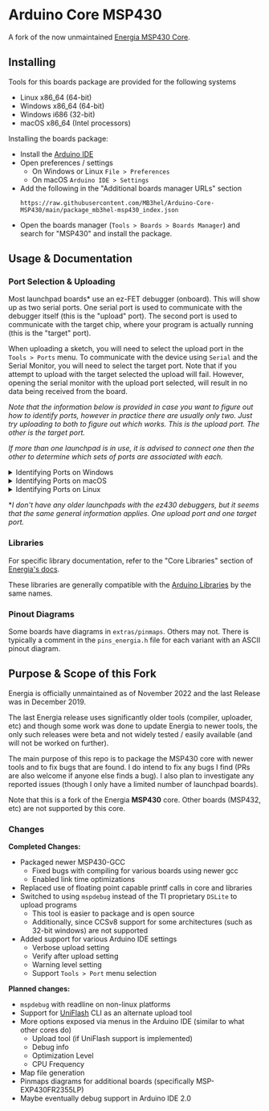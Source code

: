 # Arduino Core MSP430

A fork of the now unmaintained [Energia MSP430 Core](https://github.com/energia/msp430-lg-core).



## Installing

Tools for this boards package are provided for the following systems

- Linux x86_64 (64-bit)
- Windows x86_64 (64-bit)
- Windows i686 (32-bit)
- macOS x86_64 (Intel processors)

Installing the boards package:

- Install the [Arduino IDE](https://www.arduino.cc/en/software)
- Open preferences / settings
    - On Windows or Linux `File > Preferences`
    - On macOS `Arduino IDE > Settings`
- Add the following in the "Additional boards manager URLs" section
    ```
    https://raw.githubusercontent.com/MB3hel/Arduino-Core-MSP430/main/package_mb3hel-msp430_index.json
    ```
- Open the boards manager (`Tools > Boards > Boards Manager`) and search for "MSP430" and install the package.
 


## Usage & Documentation

### Port Selection & Uploading

Most launchpad boards&ast; use an ez-FET debugger (onboard). This will show up as two serial ports. One serial port is used to communicate with the debugger itself (this is the "upload" port). The second port is used to communicate with the target chip, where your program is actually running (this is the "target" port).

When uploading a sketch, you will need to select the upload port in the `Tools > Ports` menu. To communicate with the device using `Serial` and the Serial Monitor, you will need to select the target port. Note that if you attempt to upload with the target selected the upload will fail. However, opening the serial monitor with the upload port selected, will result in no data being received from the board.

*Note that the information below is provided in case you want to figure out how to identify ports, however in practice there are usually only two. Just try uploading to both to figure out which works. This is the upload port. The other is the target port.*

*If more than one launchpad is in use, it is advised to connect one then the other to determine which sets of ports are associated with each.*


<details><summary>Identifying Ports on Windows</summary>
<hr />
<p>

Open device manager and go to the "Ports (COM and LPT)" section and expand it.

The upload port is listed as `MSP Debug Interface (COMx)` where `x` is the number.

The target port is listed as `MSP Application UART1 (COMx)` where `x` is the number.

Note that there is not really an easy way to determine which sets of ports are on the same launchpad. It is possible by going to `Properties > Details`. Compare the "Siblings" property to other port's "Device Instance Path" property. Siblings of a device are the same physical launchpad.

</p>
<hr />
</details>

<details><summary>Identifying Ports on macOS</summary>
<hr />
<p>

On macOS, the ez-FET will show up as `/dev/cu.usbmodem[num]` devices where `[num]` is the port number. The upload port is enumerated first, so generally has a lower number than the target port. 

*Note: I'm not 100% certain the following information is always correct, but it seems to be on my system.*

To identify actual port numbers run the following command

```sh
ioreg -p IOUSB
```

Look for "MSP Tools Driver" entries and note the number after the `@` symbol (eg `MSP Tools Driver@14200000`). Note the first four digits of this number (in this example `1420`). This number is referred to as `id`.

The upload port will be `/dev/cu.usbmodem[id]1` and the target port will be `/dev/cu.usbmodem[id]3`.

If you want the serial number of the board for a certain id, run the following and look for the "USB Serial Number" entry under the device entry

```
ioreg -p IOUSB -l -b
```

</p>
<hr />
</details>



<details><summary>Identifying Ports on Linux</summary>
<hr />
<p>

On Linux, the ez-FET will show up as `/dev/ttyACMx` devices where `x` is the port number. The upload port is enumerated first, so generally has a lower number than the target port. To identify actual port numbers run the following in a terminal

```sh
$ ls /dev/serial/by-id
```

You will see output like the following where SERIAL is replaced by your board's serial number.

```
usb-Texas_Instruments_MSP_Tools_Driver_SERIAL-if00
usb-Texas_Instruments_MSP_Tools_Driver_SERIAL-if02
```

The one ending in `if00` is the upload port and `if02` the target port. Use the following command to identify which `/dev/ttyACM` ports they correspond to (the port numbers will be printed).

```sh
$ realpath usb-Texas_Instruments_MSP_Tools_Driver_SERIAL-if00
/dev/ttyACM0

$ realpath usb-Texas_Instruments_MSP_Tools_Driver_SERIAL-if02
/dev/ttyACM1
```

</p>
<hr />
</details>


&ast;*I don't have any older launchpads with the ez430 debuggers, but it seems that the same general information applies. One upload port and one target port.*


### Libraries

For specific library documentation, refer to the "Core Libraries" section of [Energia's docs](https://energia.nu/guide/libraries/).

These libraries are generally compatible with the [Arduino Libraries](https://www.arduino.cc/reference/en/libraries/) by the same names.

### Pinout Diagrams

Some boards have diagrams in `extras/pinmaps`. Others may not. There is typically a comment in the `pins_energia.h` file for each variant with an ASCII pinout diagram.



## Purpose & Scope of this Fork

Energia is officially unmaintained as of November 2022 and the last Release was in December 2019.

The last Energia release uses significantly older tools (compiler, uploader, etc) and though some work was done to update Energia to newer tools, the only such releases were beta and not widely tested / easily available (and will not be worked on further).

The main purpose of this repo is to package the MSP430 core with newer tools and to fix bugs that are found. I do intend to fix any bugs I find (PRs are also welcome if anyone else finds a bug). I also plan to investigate any reported issues (though I only have a limited number of launchpad boards).

Note that this is a fork of the Energia **MSP430** core. Other boards (MSP432, etc) are not supported by this core.

### Changes

**Completed Changes:**  
- Packaged newer MSP430-GCC
    - Fixed bugs with compiling for various boards using newer gcc
    - Enabled link time optimizations
- Replaced use of floating point capable printf calls in core and libraries
- Switched to using `mspdebug` instead of the TI proprietary `DSLite` to upload programs
    - This tool is easier to package and is open source
    - Additionally, since CCSv8 support for some architectures (such as 32-bit windows) are not supported
- Added support for various Arduino IDE settings
    - Verbose upload setting
    - Verify after upload setting
    - Warning level setting
    - Support `Tools > Port` menu selection

**Planned changes:**  
- `mspdebug` with readline on non-linux platforms
- Support for [UniFlash](https://www.ti.com/tool/UNIFLASH) CLI as an alternate upload tool
- More options exposed via menus in the Arduino IDE (similar to what other cores do)
    - Upload tool (if UniFlash support is implemented)
    - Debug info
    - Optimization Level
    - CPU Frequency
- Map file generation
- Pinmaps diagrams for additional boards (specifically MSP-EXP430FR2355LP)
- Maybe eventually debug support in Arduino IDE 2.0
